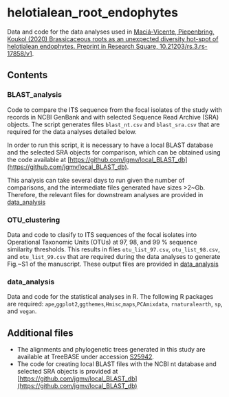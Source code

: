 # helotialean_root_endophytes
Data and code for the data analyses used in [Maciá-Vicente, Piepenbring, Koukol (2020) Brassicaceous roots as an unexpected diversity hot-spot of helotialean endophytes. Preprint in Research Square, 10.21203/rs.3.rs-17858/v1](https://doi.org/10.21203/rs.3.rs-17858/v1).

## Contents
### BLAST_analysis
Code to compare the ITS sequence from the focal isolates of the study with records in NCBI GenBank and with selected Sequence Read Archive (SRA) objects. The script generates files `blast_nt.csv` and `blast_sra.csv` that are required for the data analyses detailed below.

In order to run this script, it is necessary to have a local BLAST database and the selected SRA objects for comparison, which can be obtained using the code available at [https://github.com/jgmv/local_BLAST_db](https://github.com/jgmv/local_BLAST_db).

This analysis can take several days to run given the number of comparisons, and the intermediate files generated have sizes >2~Gb. Therefore, the relevant files for downstream analyses are provided in [data_analysis](https://github.com/jgmv/helotialean_root_endophytes/data_analysis)

### OTU_clustering
Data and code to clasify to ITS sequences of the focal isolates into Operational Taxonomic Units (OTUs) at 97, 98, and 99 % sequence similarity thresholds. This results in files `otu_list_97.csv`, `otu_list_98.csv`, and `otu_list_99.csv` that are required during the data analyses to generate Fig.~S1 of the manuscript.
These output files are provided in [data_analysis](https://github.com/jgmv/helotialean_root_endophytes/data_analysis)

### data_analysis
Data and code for the statistical analyses in R. The following R packages are required: `ape`,`ggplot2`,`ggthemes`,`Hmisc`,`maps`,`PCAmixdata`, `rnaturalearth`, `sp`, and `vegan`.

## Additional files
* The alignments and phylogenetic trees generated in this study are available at TreeBASE under accession [S25942](https://www.treebase.org/treebase-web/search/study/summary.html?id=25942).
* The code for creating local BLAST files with the NCBI nt database and selected SRA objects is provided at [https://github.com/jgmv/local_BLAST_db](https://github.com/jgmv/local_BLAST_db)
